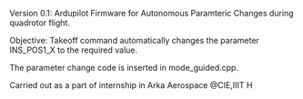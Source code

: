 Version 0.1: Ardupilot Firmware for Autonomous Paramteric Changes during quadrotor flight.

Objective: Takeoff command automatically changes the parameter INS_POS1_X to the required value.

The parameter change code is inserted in mode_guided.cpp.

Carried out as a part of internship in Arka Aerospace @CIE,IIIT H

